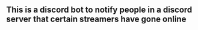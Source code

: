 ## This is a discord bot to notify people in a discord server that certain streamers have gone online
